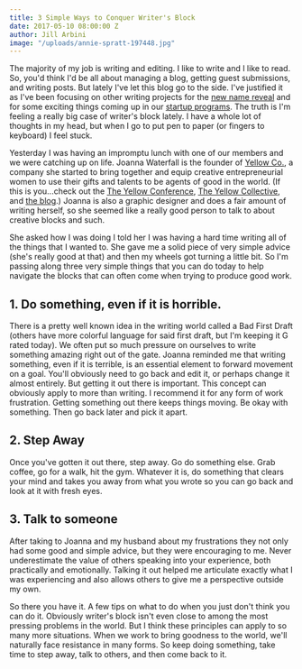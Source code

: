 ```yaml
---
title: 3 Simple Ways to Conquer Writer's Block
date: 2017-05-10 08:00:00 Z
author: Jill Arbini
image: "/uploads/annie-spratt-197448.jpg"
---
```


The majority of my job is writing and editing. I like to write and I like to read. So, you'd think I'd be all about managing a blog, getting guest submissions, and writing posts. But lately I've let this blog go to the side. I've justified it as I've been focusing on other writing projects for the [new name reveal](https://wayfare.io/goodbyehelloparty/) and for some exciting things coming up in our [startup programs](https://wayfare.io/startups/). The truth is I'm feeling a really big case of writer's block lately. I have a whole lot of thoughts in my head, but when I go to put pen to paper (or fingers to keyboard) I feel stuck. <!-- more -->

Yesterday I was having an impromptu lunch with one of our members and we were catching up on life. Joanna Waterfall is the founder of [Yellow Co.](http://yellowco.co), a company she started to bring together and equip creative entrepreneurial women to use their gifts and talents to be agents of good in the world. (If this is you...check out the [The Yellow Conference](http://yellowco.co/conference/), [The Yellow Collective](http://yellowcollective.co), and [the blog](http://yellowco.co/blog/).) Joanna is also a graphic designer and does a fair amount of writing herself, so she seemed like a really good person to talk to about creative blocks and such. 

She asked how I was doing I told her I was having a hard time writing all of the things that I wanted to. She gave me a solid piece of very simple advice (she's really good at that) and then my wheels got turning a little bit. So I'm passing along three very simple things that you can do today to help navigate the blocks that can often come when trying to produce good work. 

## 1. Do something, even if it is horrible. 
There is a pretty well known idea in the writing world called a Bad First Draft (others have more colorful language for said first draft, but I'm keeping it G rated today). We often put so much pressure on ourselves to write something amazing right out of the gate. Joanna reminded me that writing something, even if it is terrible, is an essential element to forward movement on a goal. You'll obviously need to go back and edit it, or perhaps change it almost entirely. But getting it out there is important. This concept can obviously apply to more than writing. I recommend it for any form of work frustration. Getting something out there keeps things moving. Be okay with something. Then go back later and pick it apart. 

## 2. Step Away
Once you've gotten it out there, step away. Go do something else. Grab coffee, go for a walk, hit the gym. Whatever it is, do something that clears your mind and takes you away from what you wrote so you can go back and look at it with fresh eyes. 

## 3. Talk to someone
After taking to Joanna and my husband about my frustrations they not only had some good and simple advice, but they were encouraging to me. Never underestimate the value of others speaking into your experience, both practically and emotionally. Talking it out helped me articulate exactly what I was experiencing and also allows others to give me a perspective outside my own. 

So there you have it. A few tips on what to do when you just don't think you can do it. Obviously writer's block isn't even close to among the most pressing problems in the world. But I think these principles can apply to so many more situations. When we work to bring goodness to the world, we'll naturally face resistance in many forms. So keep doing something, take time to step away, talk to others, and then come back to it. 
 